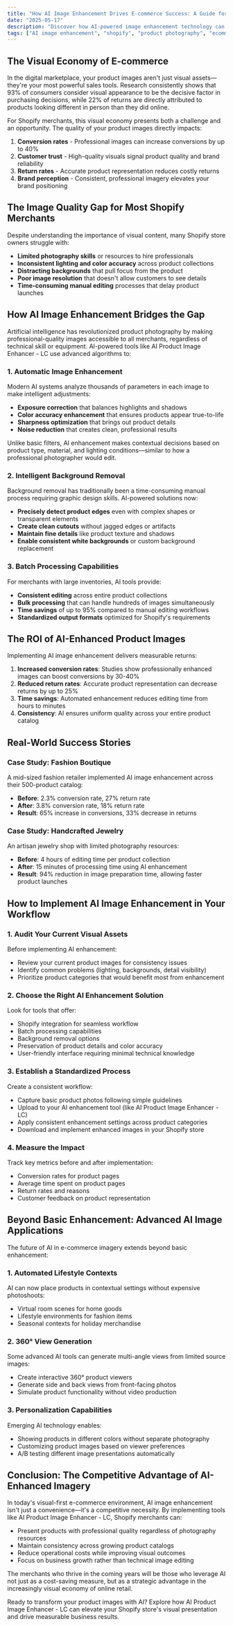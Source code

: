 ```yaml
---
title: "How AI Image Enhancement Drives E-commerce Success: A Guide for Shopify Merchants"
date: "2025-05-17"
description: "Discover how AI-powered image enhancement technology can transform your product photos, increase conversion rates, and reduce returns for your Shopify store."
tags: ["AI image enhancement", "shopify", "product photography", "ecommerce", "conversion optimization", "AI Product Image Enhancer"]
---
```


## The Visual Economy of E-commerce

In the digital marketplace, your product images aren't just visual assets—they're your most powerful sales tools. Research consistently shows that 93% of consumers consider visual appearance to be the decisive factor in purchasing decisions, while 22% of returns are directly attributed to products looking different in person than they did online.

For Shopify merchants, this visual economy presents both a challenge and an opportunity. The quality of your product images directly impacts:

1. **Conversion rates** - Professional images can increase conversions by up to 40%
2. **Customer trust** - High-quality visuals signal product quality and brand reliability
3. **Return rates** - Accurate product representation reduces costly returns
4. **Brand perception** - Consistent, professional imagery elevates your brand positioning

## The Image Quality Gap for Most Shopify Merchants

Despite understanding the importance of visual content, many Shopify store owners struggle with:

- **Limited photography skills** or resources to hire professionals
- **Inconsistent lighting and color accuracy** across product collections
- **Distracting backgrounds** that pull focus from the product
- **Poor image resolution** that doesn't allow customers to see details
- **Time-consuming manual editing** processes that delay product launches

## How AI Image Enhancement Bridges the Gap

Artificial intelligence has revolutionized product photography by making professional-quality images accessible to all merchants, regardless of technical skill or equipment. AI-powered tools like AI Product Image Enhancer - LC use advanced algorithms to:

### 1. Automatic Image Enhancement

Modern AI systems analyze thousands of parameters in each image to make intelligent adjustments:

- **Exposure correction** that balances highlights and shadows
- **Color accuracy enhancement** that ensures products appear true-to-life
- **Sharpness optimization** that brings out product details
- **Noise reduction** that creates clean, professional results

Unlike basic filters, AI enhancement makes contextual decisions based on product type, material, and lighting conditions—similar to how a professional photographer would edit.

### 2. Intelligent Background Removal

Background removal has traditionally been a time-consuming manual process requiring graphic design skills. AI-powered solutions now:

- **Precisely detect product edges** even with complex shapes or transparent elements
- **Create clean cutouts** without jagged edges or artifacts
- **Maintain fine details** like product texture and shadows
- **Enable consistent white backgrounds** or custom background replacement

### 3. Batch Processing Capabilities

For merchants with large inventories, AI tools provide:

- **Consistent editing** across entire product collections
- **Bulk processing** that can handle hundreds of images simultaneously
- **Time savings** of up to 95% compared to manual editing workflows
- **Standardized output formats** optimized for Shopify's requirements

## The ROI of AI-Enhanced Product Images

Implementing AI image enhancement delivers measurable returns:

1. **Increased conversion rates**: Studies show professionally enhanced images can boost conversions by 30-40%
2. **Reduced return rates**: Accurate product representation can decrease returns by up to 25%
3. **Time savings**: Automated enhancement reduces editing time from hours to minutes
4. **Consistency**: AI ensures uniform quality across your entire product catalog

## Real-World Success Stories

### Case Study: Fashion Boutique

A mid-sized fashion retailer implemented AI image enhancement across their 500-product catalog:
- **Before**: 2.3% conversion rate, 27% return rate
- **After**: 3.8% conversion rate, 18% return rate
- **Result**: 65% increase in conversions, 33% decrease in returns

### Case Study: Handcrafted Jewelry

An artisan jewelry shop with limited photography resources:
- **Before**: 4 hours of editing time per product collection
- **After**: 15 minutes of processing time using AI enhancement
- **Result**: 94% reduction in image preparation time, allowing faster product launches

## How to Implement AI Image Enhancement in Your Workflow

### 1. Audit Your Current Visual Assets

Before implementing AI enhancement:
- Review your current product images for consistency issues
- Identify common problems (lighting, backgrounds, detail visibility)
- Prioritize product categories that would benefit most from enhancement

### 2. Choose the Right AI Enhancement Solution

Look for tools that offer:
- Shopify integration for seamless workflow
- Batch processing capabilities
- Background removal options
- Preservation of product details and color accuracy
- User-friendly interface requiring minimal technical knowledge

### 3. Establish a Standardized Process

Create a consistent workflow:
- Capture basic product photos following simple guidelines
- Upload to your AI enhancement tool (like AI Product Image Enhancer - LC)
- Apply consistent enhancement settings across product categories
- Download and implement enhanced images in your Shopify store

### 4. Measure the Impact

Track key metrics before and after implementation:
- Conversion rates for product pages
- Average time spent on product pages
- Return rates and reasons
- Customer feedback on product representation

## Beyond Basic Enhancement: Advanced AI Image Applications

The future of AI in e-commerce imagery extends beyond basic enhancement:

### 1. Automated Lifestyle Contexts

AI can now place products in contextual settings without expensive photoshoots:
- Virtual room scenes for home goods
- Lifestyle environments for fashion items
- Seasonal contexts for holiday merchandise

### 2. 360° View Generation

Some advanced AI tools can generate multi-angle views from limited source images:
- Create interactive 360° product viewers
- Generate side and back views from front-facing photos
- Simulate product functionality without video production

### 3. Personalization Capabilities

Emerging AI technology enables:
- Showing products in different colors without separate photography
- Customizing product images based on viewer preferences
- A/B testing different image presentations automatically

## Conclusion: The Competitive Advantage of AI-Enhanced Imagery

In today's visual-first e-commerce environment, AI image enhancement isn't just a convenience—it's a competitive necessity. By implementing tools like AI Product Image Enhancer - LC, Shopify merchants can:

- Present products with professional quality regardless of photography resources
- Maintain consistency across growing product catalogs
- Reduce operational costs while improving visual outcomes
- Focus on business growth rather than technical image editing

The merchants who thrive in the coming years will be those who leverage AI not just as a cost-saving measure, but as a strategic advantage in the increasingly visual economy of online retail.

Ready to transform your product images with AI? Explore how AI Product Image Enhancer - LC can elevate your Shopify store's visual presentation and drive measurable business results.
